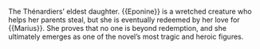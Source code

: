 The Thénardiers’ eldest daughter. {{Eponine}} is a wretched creature who helps 
her parents steal, but she is eventually redeemed by her love for {{Marius}}. She 
proves that no one is beyond redemption, and she ultimately emerges as one of 
the novel’s most tragic and heroic figures.
